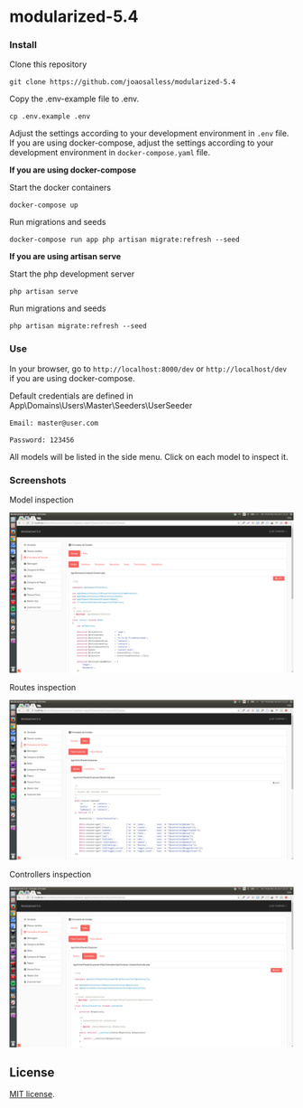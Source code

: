 # modularized-5.4

### Install

Clone this repository
```
git clone https://github.com/joaosalless/modularized-5.4
```

Copy the .env-example file to .env.

```
cp .env.example .env
```

Adjust the settings according to your development environment in `.env` file.
If you are using docker-compose, adjust the settings according to your development environment in `docker-compose.yaml` file.

**If you are using docker-compose**

Start the docker containers
```
docker-compose up
```

Run migrations and seeds
```
docker-compose run app php artisan migrate:refresh --seed
```

**If you are using artisan serve**

Start the php development server
```
php artisan serve
```

Run migrations and seeds
```
php artisan migrate:refresh --seed
```

### Use
In your browser, go to `http://localhost:8000/dev` or `http://localhost/dev` if you are using docker-compose.

Default credentials are defined in App\Domains\Users\Master\Seeders\UserSeeder

```
Email: master@user.com
```

```
Password: 123456
```

All models will be listed in the side menu. Click on each model to inspect it.

### Screenshots

Model inspection

![](docs/screenshots/model.png)

Routes inspection

![](docs/screenshots/routes.png)

Controllers inspection

![](docs/screenshots/controllers.png)

## License

[MIT license](http://opensource.org/licenses/MIT).
